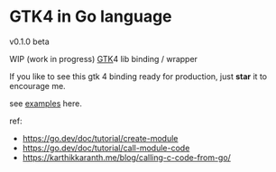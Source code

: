 # GTK4 in Go language

v0.1.0 beta

WIP (work in progress) [GTK](https://gitlab.gnome.org/GNOME/gtk/)4 lib binding / wrapper

If you like to see this gtk 4 binding ready for production, just __star__ it to encourage me.

see [examples](https://github.com/abanoubha/gtk4-examples) here.

ref:

- <https://go.dev/doc/tutorial/create-module>
- <https://go.dev/doc/tutorial/call-module-code>
- <https://karthikkaranth.me/blog/calling-c-code-from-go/>
